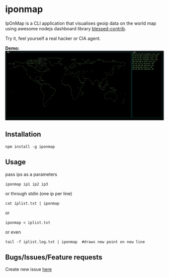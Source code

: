 # iponmap

IpOnMap is a CLI application that visualises geoip data on the world map using awesome nodejs dashboard library [blessed-contrib](https://github.com/yaronn/blessed-contrib). 

Try it, feel yourself a real hacker or CIA agent.

**Demo:**
<img src="screenshot.png" alt="term" width="800">

## Installation
```shell
npm install -g iponmap
```

## Usage
pass ips as a parameters
```shell
iponmap ip1 ip2 ip3
```
or through stdin (one ip per line)
```shell
cat iplist.txt | iponmap
```
or
```shell
iponmap < iplist.txt
```
or even
```shell
tail -f iplist.log.txt | iponmap  #draws new point on new line
```

## Bugs/Issues/Feature requests
Create new issue [here](https://github.com/nogizhopaboroda/iponmap/issues)
